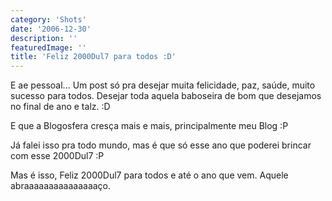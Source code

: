```yaml
---
category: 'Shots'
date: '2006-12-30'
description: ''
featuredImage: ''
title: 'Feliz 2000Dul7 para todos :D'
---
```


E ae pessoal... Um post só pra desejar muita felicidade, paz, saúde, muito sucesso para todos. Desejar toda aquela baboseira de bom que desejamos no final de ano e talz. :D

E que a Blogosfera cresça mais e mais, principalmente meu Blog :P

Já falei isso pra todo mundo, mas é que só esse ano que poderei brincar com esse 2000Dul7 :P

Mas é isso, Feliz 2000Dul7 para todos e até o ano que vem. Aquele abraaaaaaaaaaaaaaaço.
